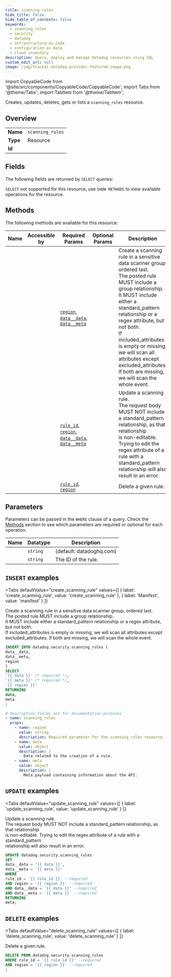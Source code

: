 ```yaml
--- 
title: scanning_rules
hide_title: false
hide_table_of_contents: false
keywords:
  - scanning_rules
  - security
  - datadog
  - infrastructure-as-code
  - configuration-as-data
  - cloud inventory
description: Query, deploy and manage datadog resources using SQL
custom_edit_url: null
image: /img/stackql-datadog-provider-featured-image.png
---
```


import CopyableCode from '@site/src/components/CopyableCode/CopyableCode';
import Tabs from '@theme/Tabs';
import TabItem from '@theme/TabItem';

Creates, updates, deletes, gets or lists a <code>scanning_rules</code> resource.

## Overview
<table><tbody>
<tr><td><b>Name</b></td><td><code>scanning_rules</code></td></tr>
<tr><td><b>Type</b></td><td>Resource</td></tr>
<tr><td><b>Id</b></td><td><CopyableCode code="datadog.security.scanning_rules" /></td></tr>
</tbody></table>

## Fields

The following fields are returned by `SELECT` queries:

`SELECT` not supported for this resource, use `SHOW METHODS` to view available operations for the resource.


## Methods

The following methods are available for this resource:

<table>
<thead>
    <tr>
    <th>Name</th>
    <th>Accessible by</th>
    <th>Required Params</th>
    <th>Optional Params</th>
    <th>Description</th>
    </tr>
</thead>
<tbody>
<tr>
    <td><a href="#create_scanning_rule"><CopyableCode code="create_scanning_rule" /></a></td>
    <td><CopyableCode code="insert" /></td>
    <td><a href="#parameter-region"><code>region</code></a>, <a href="#parameter-data__data"><code>data__data</code></a>, <a href="#parameter-data__meta"><code>data__meta</code></a></td>
    <td></td>
    <td>Create a scanning rule in a sensitive data scanner group, ordered last.<br />The posted rule MUST include a group relationship.<br />It MUST include either a standard_pattern relationship or a regex attribute, but not both.<br />If included_attributes is empty or missing, we will scan all attributes except<br />excluded_attributes. If both are missing, we will scan the whole event.</td>
</tr>
<tr>
    <td><a href="#update_scanning_rule"><CopyableCode code="update_scanning_rule" /></a></td>
    <td><CopyableCode code="update" /></td>
    <td><a href="#parameter-rule_id"><code>rule_id</code></a>, <a href="#parameter-region"><code>region</code></a>, <a href="#parameter-data__data"><code>data__data</code></a>, <a href="#parameter-data__meta"><code>data__meta</code></a></td>
    <td></td>
    <td>Update a scanning rule.<br />The request body MUST NOT include a standard_pattern relationship, as that relationship<br />is non-editable. Trying to edit the regex attribute of a rule with a standard_pattern<br />relationship will also result in an error.</td>
</tr>
<tr>
    <td><a href="#delete_scanning_rule"><CopyableCode code="delete_scanning_rule" /></a></td>
    <td><CopyableCode code="delete" /></td>
    <td><a href="#parameter-rule_id"><code>rule_id</code></a>, <a href="#parameter-region"><code>region</code></a></td>
    <td></td>
    <td>Delete a given rule.</td>
</tr>
</tbody>
</table>

## Parameters

Parameters can be passed in the `WHERE` clause of a query. Check the [Methods](#methods) section to see which parameters are required or optional for each operation.

<table>
<thead>
    <tr>
    <th>Name</th>
    <th>Datatype</th>
    <th>Description</th>
    </tr>
</thead>
<tbody>
<tr id="parameter-region">
    <td><CopyableCode code="region" /></td>
    <td><code>string</code></td>
    <td>(default: datadoghq.com)</td>
</tr>
<tr id="parameter-rule_id">
    <td><CopyableCode code="rule_id" /></td>
    <td><code>string</code></td>
    <td>The ID of the rule.</td>
</tr>
</tbody>
</table>

## `INSERT` examples

<Tabs
    defaultValue="create_scanning_rule"
    values={[
        { label: 'create_scanning_rule', value: 'create_scanning_rule' },
        { label: 'Manifest', value: 'manifest' }
    ]}
>
<TabItem value="create_scanning_rule">

Create a scanning rule in a sensitive data scanner group, ordered last.<br />The posted rule MUST include a group relationship.<br />It MUST include either a standard_pattern relationship or a regex attribute, but not both.<br />If included_attributes is empty or missing, we will scan all attributes except<br />excluded_attributes. If both are missing, we will scan the whole event.

```sql
INSERT INTO datadog.security.scanning_rules (
data__data,
data__meta,
region
)
SELECT 
'{{ data }}' /* required */,
'{{ meta }}' /* required */,
'{{ region }}'
RETURNING
data,
meta
;
```
</TabItem>
<TabItem value="manifest">

```yaml
# Description fields are for documentation purposes
- name: scanning_rules
  props:
    - name: region
      value: string
      description: Required parameter for the scanning_rules resource.
    - name: data
      value: object
      description: |
        Data related to the creation of a rule.
    - name: meta
      value: object
      description: |
        Meta payload containing information about the API.
```
</TabItem>
</Tabs>


## `UPDATE` examples

<Tabs
    defaultValue="update_scanning_rule"
    values={[
        { label: 'update_scanning_rule', value: 'update_scanning_rule' }
    ]}
>
<TabItem value="update_scanning_rule">

Update a scanning rule.<br />The request body MUST NOT include a standard_pattern relationship, as that relationship<br />is non-editable. Trying to edit the regex attribute of a rule with a standard_pattern<br />relationship will also result in an error.

```sql
UPDATE datadog.security.scanning_rules
SET 
data__data = '{{ data }}',
data__meta = '{{ meta }}'
WHERE 
rule_id = '{{ rule_id }}' --required
AND region = '{{ region }}' --required
AND data__data = '{{ data }}' --required
AND data__meta = '{{ meta }}' --required
RETURNING
meta;
```
</TabItem>
</Tabs>


## `DELETE` examples

<Tabs
    defaultValue="delete_scanning_rule"
    values={[
        { label: 'delete_scanning_rule', value: 'delete_scanning_rule' }
    ]}
>
<TabItem value="delete_scanning_rule">

Delete a given rule.

```sql
DELETE FROM datadog.security.scanning_rules
WHERE rule_id = '{{ rule_id }}' --required
AND region = '{{ region }}' --required
;
```
</TabItem>
</Tabs>
